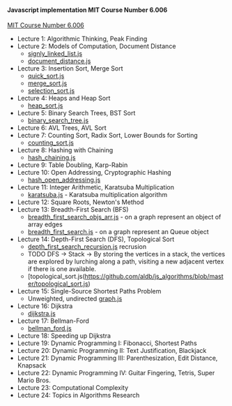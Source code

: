 #### Javascript implementation MIT Course Number 6.006

[MIT Course Number 6.006](https://ocw.mit.edu/courses/electrical-engineering-and-computer-science/6-006-introduction-to-algorithms-fall-2011/lecture-videos/)



 - Lecture 1: Algorithmic Thinking, Peak Finding
 - Lecture 2: Models of Computation, Document Distance
    - [signly_linked_list.js](https://github.com/aldb/js_algorithms/blob/master/signly_linked_list.js)
    - [document_distance.js](https://github.com/aldb/js_algorithms/blob/master/document_distance.js)
 - Lecture 3: Insertion Sort, Merge Sort
    - [quick_sort.js](https://github.com/aldb/js_algorithms/blob/master/quick_sort.js)
    - [merge_sort.js](https://github.com/aldb/js_algorithms/blob/master/merge_sort.js)
    - [selection_sort.js](https://github.com/aldb/js_algorithms/blob/master/selection_sort.js)
 - Lecture 4: Heaps and Heap Sort
    - [heap_sort.js](https://github.com/aldb/js_algorithms/blob/master/heap_sort.js)
 - Lecture 5: Binary Search Trees, BST Sort
    - [binary_search_tree.js](https://github.com/aldb/js_algorithms/blob/master/binary_search_tree.js)
 - Lecture 6: AVL Trees, AVL Sort
 - Lecture 7: Counting Sort, Radix Sort, Lower Bounds for Sorting
     - [counting_sort.js](https://github.com/aldb/js_algorithms/blob/master/counting_sort.js)
 - Lecture 8: Hashing with Chaining
   - [hash_chaining.js](https://github.com/aldb/js_algorithms/blob/master/hash_chaining.js)
 - Lecture 9: Table Doubling, Karp-Rabin
 - Lecture 10: Open Addressing, Cryptographic Hashing
     - [hash_open_addressing.js](https://github.com/aldb/js_algorithms/blob/master/hash_open_addressing.js)
 - Lecture 11: Integer Arithmetic, Karatsuba Multiplication
   - [karatsuba.js](https://github.com/aldb/js_algorithms/blob/master/karatsuba.js) - Karatsuba multiplication algorithm
 - Lecture 12: Square Roots, Newton's Method
 - Lecture 13: Breadth-First Search (BFS)
   - [breadth_first_search_objs_arr.js](https://github.com/aldb/js_algorithms/blob/master/breadth_first_search_objs_arr.js) - on a graph represent an object of array edges
   - [breadth_first_search.js](https://github.com/aldb/js_algorithms/blob/master/breadth_first_search.js) - on a graph represent an Queue object
 - Lecture 14: Depth-First Search (DFS), Topological Sort
   - [depth_first_search_recursion.js](https://github.com/aldb/js_algorithms/blob/master/depth_first_search_recursion.js) recrusion
   - TODO DFS -> Stack -> By storing the vertices in a stack, the vertices are explored by lurching along a path, visiting a new adjacent vertex if there is one available.
   - [topological_sort.js(https://github.com/aldb/js_algorithms/blob/master/topological_sort.js)
 - Lecture 15: Single-Source Shortest Paths Problem
   - Unweighted, undirected [graph.js](https://github.com/aldb/js_algorithms/blob/master/graph.js)
 - Lecture 16: Dijkstra
     - [dijkstra.js](https://github.com/aldb/js_algorithms/blob/master/dijkstra.js)
 - Lecture 17: Bellman-Ford
     - [bellman_ford.js](https://github.com/aldb/js_algorithms/blob/master/bellman_ford.js)
 - Lecture 18: Speeding up Dijkstra
 - Lecture 19: Dynamic Programming I: Fibonacci, Shortest Paths
 - Lecture 20: Dynamic Programming II: Text Justification, Blackjack
 - Lecture 21: Dynamic Programming III: Parenthesization, Edit Distance, Knapsack
 - Lecture 22: Dynamic Programming IV: Guitar Fingering, Tetris, Super Mario Bros.
 - Lecture 23: Computational Complexity
 - Lecture 24: Topics in Algorithms Research
